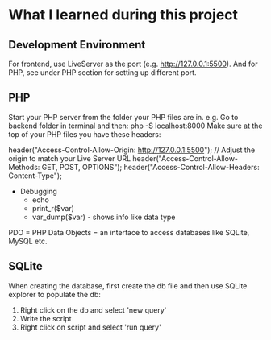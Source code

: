 # What I learned during this project

## Development Environment

For frontend, use LiveServer as the port (e.g. http://127.0.0.1:5500). And for PHP, see under PHP section for setting up different port. 

## PHP

Start your PHP server from the folder your PHP files are in. e.g. Go to backend folder in terminal and then: php -S localhost:8000
Make sure at the top of your PHP files you have these headers:

header("Access-Control-Allow-Origin: http://127.0.0.1:5500"); // Adjust the origin to match your Live Server URL
header("Access-Control-Allow-Methods: GET, POST, OPTIONS");
header("Access-Control-Allow-Headers: Content-Type");

- Debugging
    - echo
    - print_r($var)
    - var_dump($var) - shows info like data type

PDO = PHP Data Objects = an interface to access databases like SQLite, MySQL etc. 

## SQLite

When creating the database, first create the db file and then use SQLite explorer to populate the db:
1. Right click on the db and select 'new query'
2. Write the script
3. Right click on script and select 'run query'


